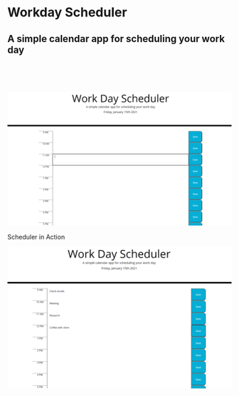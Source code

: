 # Workday Scheduler
## A simple calendar app for scheduling your work day
<br><br>

<br>

<img src = "imgs/Workday1.png" width = 800>
<br>
<p>Scheduler in Action</p>
<img src = "imgs/Workday2.png" width = 800>